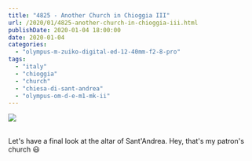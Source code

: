```yaml
---
title: "4825 - Another Church in Chioggia III"
url: /2020/01/4825-another-church-in-chioggia-iii.html
publishDate: 2020-01-04 18:00:00
date: 2020-01-04
categories: 
  - "olympus-m-zuiko-digital-ed-12-40mm-f2-8-pro"
tags: 
  - "italy"
  - "chioggia"
  - "church"
  - "chiesa-di-sant-andrea"
  - "olympus-om-d-e-m1-mk-ii"
---
```

<div class="container">
<div class="center"><a target="_blank" href="https://d25zfm9zpd7gm5.cloudfront.net/1200x1200/2018/20180511_100918_lr.jpg"><img class="webfeedsFeaturedVisual" src="https://d25zfm9zpd7gm5.cloudfront.net/0600x0600/2018/20180511_100918_lr.jpg" /></a></div>
</div>
<br />

Let's have a final look at the altar of Sant'Andrea. Hey, that's my
patron's church :smiley: